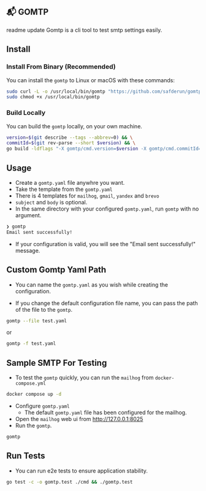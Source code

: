 ## 📬 GOMTP
readme update
Gomtp is a cli tool to test smtp settings easily.

## Install

### Install From Binary (Recommended)

You can install the `gomtp` to Linux or macOS with these commands:

```bash
sudo curl -L -o /usr/local/bin/gomtp "https://github.com/safderun/gomtp/releases/latest/download/gomtp-$(uname -s)-$(uname -m)" && \
sudo chmod +x /usr/local/bin/gomtp
```

### Build Locally

You can build the `gomtp` locally, on your own machine.

```bash
version=$(git describe --tags --abbrev=0) && \
commitId=$(git rev-parse --short $version) && \
go build -ldflags "-X gomtp/cmd.version=$version -X gomtp/cmd.commitId=$commitId" -o gomtp -v .
```

## Usage

- Create a `gomtp.yaml` file anywhre you want.
- Take the template from the `gomtp.yaml`
- There is 4 templates for `mailhog`, `gmail`, `yandex` and `brevo`
- `subject` and `body` is optional.
- In the same directory with your configured `gomtp.yaml`, run `gomtp` with no argument.

```bash
❯ gomtp
Email sent successfully!
```

- If your configuration is valid, you will see the "Email sent successfully!" message.

## Custom Gomtp Yaml Path

- You can name the `gomtp.yaml` as you wish while creating the configuration.

- If you change the default configuration file name, you can pass the path of the file to the `gomtp`.

```bash
gomtp --file test.yaml
```

or

```bash
gomtp -f test.yaml
```

## Sample SMTP For Testing

- To test the `gomtp` quickly, you can run the `mailhog` from `docker-compose.yml`

```bash
docker compose up -d
```

- Configure `gomtp.yaml`
  - The default `gomtp.yaml` file has been configured for the mailhog.
- Open the `mailhog` web ui from http://127.0.0.1:8025
- Run the `gomtp`.

```bash
gomtp
```

## Run Tests

- You can run e2e tests to ensure application stability.

```bash
go test -c -o gomtp.test ./cmd && ./gomtp.test
```
